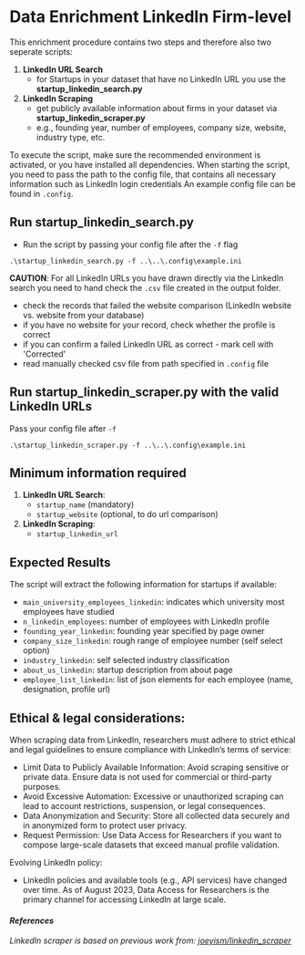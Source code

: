 # Data Enrichment LinkedIn Firm-level

This enrichment procedure contains two steps and therefore also two seperate scripts:
1. **LinkedIn URL Search**
   - for Startups in your dataset that have no LinkedIn URL you use the **startup_linkedin_search.py**
2. **LinkedIn Scraping**
   - get publicly available information about firms in your dataset via **startup_linkedin_scraper.py**
   - e.g., founding year, number of employees, company size, website, industry type, etc. 

To execute the script, make sure the recommended environment is activated, or you have installed all dependencies.
When starting the script, you need to pass the path to the config file, that contains all necessary information such as LinkedIn login credentials
An example config file can be found in `.config`.

## Run startup_linkedin_search.py 
- Run the script by passing your config file after the `-f` flag
````
.\startup_linkedin_search.py -f ..\..\.config\example.ini
````

**CAUTION**: 
For all LinkedIn URLs you have drawn directly via the LinkedIn search you need to hand check the `.csv` file created in the output folder. 
   - check the records that failed the website comparison (LinkedIn website vs. website from your database)
   - if you have no website for your record, check whether the profile is correct 
   - if you can confirm a failed LinkedIn URL as correct - mark cell with 'Corrected'
   - read manually checked csv file from path specified in `.config` file
   
## Run startup_linkedin_scraper.py with the valid LinkedIn URLs
Pass your config file after `-f`
````
.\startup_linkedin_scraper.py -f ..\..\.config\example.ini
````

## Minimum information required
1. **LinkedIn URL Search**: 
   - `startup_name` (mandatory)
   - `startup_website` (optional, to do url comparison)
2. **LinkedIn Scraping**:
   - `startup_linkedin_url`

## Expected Results
The script will extract the following information for startups if available:
- `main_university_employees_linkedin`: indicates which university most employees have studied
- `n_linkedin_employees`: number of employees with LinkedIn profile
- `founding_year_linkedin`: founding year specified by page owner
- `company_size_linkedin`: rough range of employee number (self select option)
- `industry_linkedin`: self selected industry classification
- `about_us_linkedin`: startup description from about page
- `employee_list_linkedin`: list of json elements for each employee (name, designation, profile url)

## Ethical & legal considerations:
When scraping data from LinkedIn, researchers must adhere to strict ethical and legal guidelines to ensure compliance with LinkedIn’s terms of service:
- Limit Data to Publicly Available Information: Avoid scraping sensitive or private data. Ensure data is not used for commercial or third-party purposes.
- Avoid Excessive Automation: Excessive or unauthorized scraping can lead to account restrictions, suspension, or legal consequences.
- Data Anonymization and Security: Store all collected data securely and in anonymized form to protect user privacy.
- Request Permission: Use Data Access for Researchers if you want to compose large-scale datasets that exceed manual profile validation.

Evolving LinkedIn policy:
- LinkedIn policies and available tools (e.g., API services) have changed over time. As of August 2023, Data Access for Researchers is the primary channel for accessing LinkedIn at large scale.

#### *References*
*LinkedIn scraper is based on previous work from: [joeyism/linkedin_scraper](https://github.com/joeyism/linkedin_scraper)*

